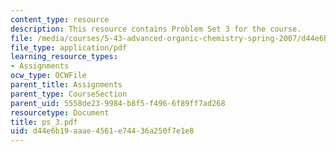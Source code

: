 ```yaml
---
content_type: resource
description: This resource contains Problem Set 3 for the course.
file: /media/courses/5-43-advanced-organic-chemistry-spring-2007/d44e6b19aaae4561e74436a250f7e1e8_ps_3.pdf
file_type: application/pdf
learning_resource_types:
- Assignments
ocw_type: OCWFile
parent_title: Assignments
parent_type: CourseSection
parent_uid: 5558de23-9984-b8f5-f496-6f89ff7ad268
resourcetype: Document
title: ps_3.pdf
uid: d44e6b19-aaae-4561-e744-36a250f7e1e8
---
```

